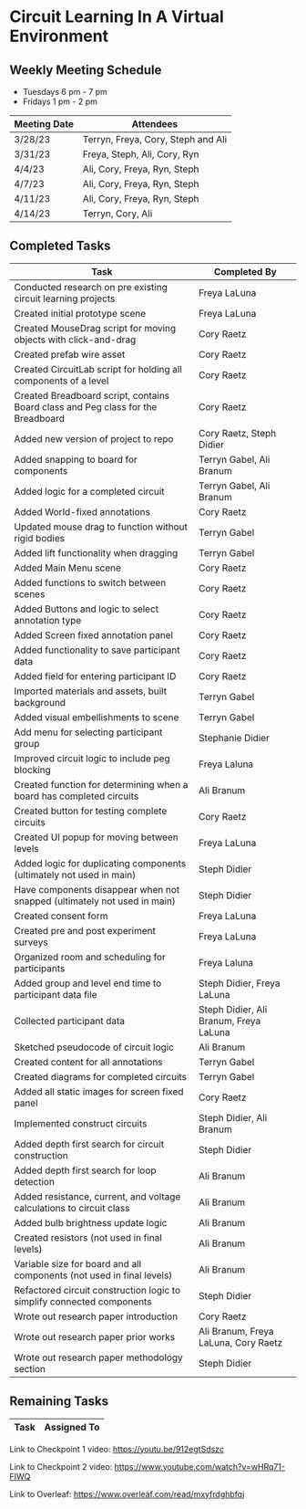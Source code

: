 # Circuit Learning In A Virtual Environment

## Weekly Meeting Schedule
* Tuesdays 6 pm - 7 pm
* Fridays 1 pm - 2 pm

| Meeting Date | Attendees |
| --- | --- |
| 3/28/23 | Terryn, Freya, Cory, Steph and Ali |
| 3/31/23 | Freya, Steph, Ali, Cory, Ryn |
| 4/4/23 | Ali, Cory, Freya, Ryn, Steph |
| 4/7/23 | Ali, Cory, Freya, Ryn, Steph |
| 4/11/23 | Ali, Cory, Freya, Ryn, Steph |
| 4/14/23 | Terryn, Cory, Ali |


## Completed Tasks

| Task | Completed By |
| --- | --- |
Conducted research on pre existing circuit learning projects | Freya LaLuna
Created initial prototype scene | Freya LaLuna
Created MouseDrag script for moving objects with click-and-drag | Cory Raetz
Created prefab wire asset | Cory Raetz
Created CircuitLab script for holding all components of a level | Cory Raetz
Created Breadboard script, contains Board class and Peg class for the Breadboard | Cory Raetz
Added new version of project to repo | Cory Raetz, Steph Didier
Added snapping to board for components | Terryn Gabel, Ali Branum
Added logic for a completed circuit | Terryn Gabel, Ali Branum
Added World-fixed annotations | Cory Raetz
Updated mouse drag to function without rigid bodies | Terryn Gabel
Added lift functionality when dragging | Terryn Gabel
Added Main Menu scene | Cory Raetz
Added functions to switch between scenes | Cory Raetz
Added Buttons and logic to select annotation type | Cory Raetz
Added Screen fixed annotation panel | Cory Raetz
Added functionality to save participant data | Cory Raetz
Added field for entering participant ID | Cory Raetz
Imported materials and assets, built background | Terryn Gabel 
Added visual embellishments to scene | Terryn Gabel
Add menu for selecting participant group | Stephanie Didier
Improved circuit logic to include peg blocking | Freya Laluna 
Created function for determining when a board has completed circuits | Ali Branum
Created button for testing complete circuits | Cory Raetz
Created UI popup for moving between levels | Freya LaLuna
Added logic for duplicating components (ultimately not used in main) | Steph Didier
Have components disappear when not snapped (ultimately not used in main) | Steph Didier
Created consent form | Freya LaLuna
Created pre and post experiment surveys | Freya LaLuna
Organized room and scheduling for participants | Freya Laluna
Added group and level end time to participant data file | Steph Didier, Freya LaLuna
Collected participant data | Steph Didier, Ali Branum, Freya LaLuna
Sketched pseudocode of circuit logic | Ali Branum
Created content for all annotations | Terryn Gabel
Created diagrams for completed circuits | Terryn Gabel
Added all static images for screen fixed panel | Cory Raetz
Implemented construct circuits | Steph Didier, Ali Branum
Added depth first search for circuit construction | Steph Didier
Added depth first search for loop detection | Ali Branum
Added resistance, current, and voltage calculations to circuit class | Ali Branum
Added bulb brightness update logic | Ali Branum
Created resistors (not used in final levels) | Ali Branum
Variable size for board and all components (not used in final levels) | Ali Branum
Refactored circuit construction logic to simplify connected components | Steph Didier
Wrote out research paper introduction | Cory Raetz
Wrote out research paper prior works | Ali Branum, Freya LaLuna, Cory Raetz
Wrote out research paper methodology section | Steph Didier


## Remaining Tasks

| Task | Assigned To |
| --- | --- |

Link to Checkpoint 1 video: https://youtu.be/912egtSdszc

Link to Checkpoint 2 video: https://www.youtube.com/watch?v=wHRq71-FIWQ

Link to Overleaf: https://www.overleaf.com/read/mxyfrdghbfqj 

